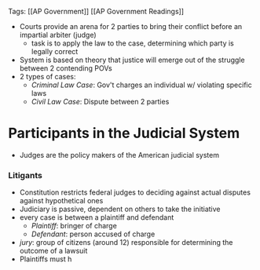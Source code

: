 Tags: [[AP Government]] [[AP Government Readings]]

- Courts provide an arena for 2 parties to bring their conflict before an impartial arbiter (judge)
	- task is to apply the law to the case, determining which party is legally correct
- System is based on theory that justice will emerge out of the struggle between 2 contending POVs
- 2 types of cases:
	- *Criminal Law Case*: Gov't charges an individual w/ violating specific laws
	- *Civil Law Case*: Dispute between 2 parties

# Participants in the Judicial System
- Judges are the policy makers of the American judicial system

### Litigants
- Constitution restricts federal judges to deciding against actual disputes against hypothetical ones
- Judiciary is passive, dependent on others to take the initiative
- every case is between a plaintiff and defendant
	- *Plaintiff*: bringer of charge
	- *Defendant*: person accused of charge
- *jury*: group of citizens (around 12) responsible for determining the outcome of a lawsuit
- Plaintiffs must h